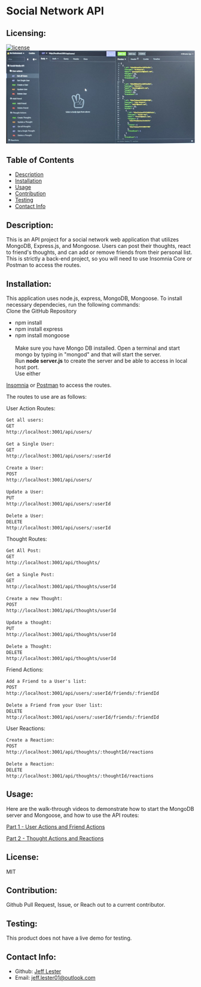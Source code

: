 # Social Network API

## Licensing:

[![license](https://img.shields.io/badge/license-MIT-blue)](https://shields.io)
![Insomnia Routes](./img/pic1.jpg)

## Table of Contents

- [Description](#description)
- [Installation](#installation)
- [Usage](#usage)
- [Contribution](#contribution)
- [Testing](#testing)
- [Contact Info](#contact-info)

## Description:

This is an API project for a social network web application that utilizes MongoDB, Express.js, and Mongoose. Users can post their thoughts, react to friend's thoughts, and can add or remove friends from their personal list.
This is strictly a back-end project, so you will need to use Insomnia Core or Postman to access the routes.

## Installation:

This application uses node.js, express, MongoDB, Mongoose. To install necessary dependecies, run the following commands:
<br />
Clone the GitHub Repository
<br />

- npm install
- npm install express
- npm install mongoose
  <br />
  <br />
  Make sure you have Mongo DB installed. Open a terminal and start mongo by typing in "mongod" and that will start the server.
  <br />
  Run <strong>node server.js</strong> to create the server and be able to access in local host port.
  <br />Use either

[Insomnia](https://insomnia.rest/download)
or
[Postman](https://www.postman.com/) to access the routes.

The routes to use are as follows:

User Action Routes:

```
Get all users:
GET
http://localhost:3001/api/users/

Get a Single User:
GET
http://localhost:3001/api/users/:userId

Create a User:
POST
http://localhost:3001/api/users/

Update a User:
PUT
http://localhost:3001/api/users/:userId

Delete a User:
DELETE
http://localhost:3001/api/users/:userId

```

Thought Routes:

```
Get All Post:
GET
http://localhost:3001/api/thoughts/

Get a Single Post:
GET
http://localhost:3001/api/thoughts/userId

Create a new Thought:
POST
http://localhost:3001/api/thoughts/userId

Update a thought:
PUT
http://localhost:3001/api/thoughts/userId

Delete a Thought:
DELETE
http://localhost:3001/api/thoughts/userId
```

Friend Actions:

```
Add a Friend to a User's list:
POST
http://localhost:3001/api/users/:userId/friends/:friendId

Delete a Friend from your User list:
DELETE
http://localhost:3001/api/users/:userId/friends/:friendId

```

User Reactions:

```
Create a Reaction:
POST
http://localhost:3001/api/thoughts/:thoughtId/reactions

Delete a Reaction:
DELETE
http://localhost:3001/api/thoughts/:thoughtId/reactions

```

## Usage:

Here are the walk-through videos to demonstrate how to start the MongoDB server and Mongoose, and how to use the API routes:

[Part 1 - User Actions and Friend Actions](https://youtu.be/XDvEREkNssE)

[Part 2 - Thought Actions and Reactions](https://youtu.be/XDvEREkNssE)

## License:

MIT

## Contribution:

Github Pull Request, Issue, or Reach out to a current contributor.

## Testing:

This product does not have a live demo for testing.

## Contact Info:

- Github: [Jeff Lester](https://github.com/JeffGoji)
- Email: jeff.lester01@outlook.com
